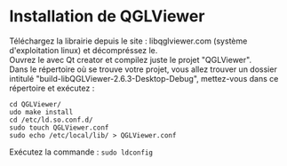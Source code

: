 # Installation de QGLViewer

Téléchargez la librairie depuis le site : libqglviewer.com (système d'exploitation linux) et décompréssez le.  
Ouvrez le avec Qt creator et compilez juste le projet "QGLViewer".  
Dans le répertoire où se trouve votre projet, vous allez trouver un dossier intitulé "build-libQGLViewer-2.6.3-Desktop-Debug", mettez-vous dans ce répertoire et exécutez :

    cd QGLViewer/
    udo make install
    cd /etc/ld.so.conf.d/
    sudo touch QGLViewer.conf
    sudo echo /etc/local/lib/ > QGLViewer.conf
	
Exécutez la commande : `sudo ldconfig`
